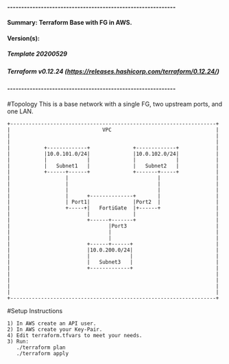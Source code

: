 #### ------------------------------------------------------------
#### Summary: Terraform Base with FG in AWS.
#### Version(s): 
##### Template 20200529
##### Terraform v0.12.24 (https://releases.hashicorp.com/terraform/0.12.24/)
#### ------------------------------------------------------------

#Topology
This is a base network with a single FG, two upstream ports, and one LAN.
```
+-------------------------------------------------------------------+
|                              VPC                                  |
|                                                                   |
|                                                                   |
|           +-------------+              +-------------+            |
|           |10.0.101.0/24|              |10.0.102.0/24|            |
|           |             |              |             |            |
|           |   Subnet1   |              |   Subnet2   |            |
|           +------+------+              +-------+-----+            |
|                  |                             |                  |
|                  |                             |                  |
|                  |                             |                  |
|                  |      +--------------+       |                  |
|                  | Port1|              |Port2  |                  |
|                  +-----+|   FortiGate  |+------+                  |
|                         |              |                          |
|                         +------+-------+                          |
|                                |Port3                             |
|                                |                                  |
|                                |                                  |
|                         +------+------+                           |
|                         |10.0.200.0/24|                           |
|                         |             |                           |
|                         |   Subnet3   |                           |
|                         +-------------+                           |
|                                                                   |
|                                                                   |
|                                                                   |
|                                                                   |
+-------------------------------------------------------------------+
```

#Setup Instructions

```
1) In AWS create an API user.
2) In AWS create your Key-Pair.
4) Edit terraform.tfvars to meet your needs.
3) Run:
   ./terraform plan
   ./terraform apply
```
